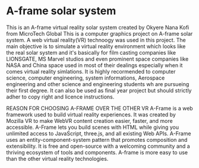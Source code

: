 # A-frame solar system
 This is an A-frame virtual reality solar system created by Okyere Nana Kofi from MicroTech Global
This is a computer graphics project on A-frame solar system. A web virtual reality(VR) technoogy was used in this project. The main objective is to simulate a virtual reality environment which looks like the real solar system and it's basically for film casting companies like LIONSGATE, MS Marvel studios and even prominent space companies like NASA and China space used in most of their dealings especially when it comes virtual reality simlations. It is highly recormended to computer science, computer engineering, system informations, Aerospace engineering and other science and engineering students wh are pursueing their first degree. It can also be used as final year project but should strictly adher to copy right and licence instructions.

REASON FOR CHOOSING A-FRAME OVER THE OTHER VR
A-Frame is a web framework used to build virtual reality experiences.
 It was created by Mozilla VR to make WebVR content creation easier, faster, and more accessible.
A-Frame lets you build scenes with HTML while giving you unlimited access to JavaScript, three.js, and all existing Web APIs.
 A-Frame uses an entity-component-system pattern that promotes composition and extensibility.
  It is free and open-source with a welcoming community and a thriving ecosystem of tools and components.
A-frame is more easy to use than the other virtual reality technologies.